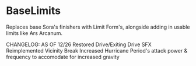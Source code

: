 # BaseLimits
Replaces base Sora's finishers with Limit Form's, alongside adding in usable limits like Ars Arcanum.

CHANGELOG: AS OF 12/26
Restored Drive/Exiting Drive SFX
Reimplemented Vicinity Break
Increased Hurricane Period's attack power & frequency to accomodate for increased gravity

